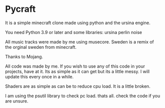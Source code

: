 # Pycraft
It is a simple minecraft clone made using python and the ursina engine.

You need Python 3.9 or later and some libraries:
ursina
perlin noise


All music tracks were made by me using musecore. Sweden is a remix of the orginal sweden from minecraft.

Thanks to Mojang.

All code was made by me. If you wish to use any of this code in your projects, have at it. Its as simple as it can get but its a little messy. I will update this every once in a while.

Shaders are as simple as can be to reduce cpu load. It is a little broken. 

I am using the psutil library to check pc load. thats all. check the code if you are unsure.
